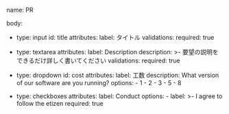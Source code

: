name: PR

body:
  - type: input
    id: title
    attributes:
      label: タイトル
    validations:
      required: true

  - type: textarea
    attributes:
      label: Description
      description: >-
        要望の説明をできるだけ詳しく書いてください
    validations:
      required: true

  - type: dropdown
    id: cost
    attributes:
      label: 工数
      description: What version of our software are you running?
      options:
        - 1
        - 2
        - 3
        - 5
        - 8

  - type: checkboxes
    attributes:
      label: Conduct
      options:
        - label: >-
            I agree to follow the etizen
          required: true
